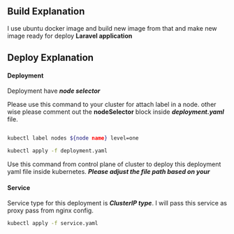 ## Build Explanation
I use ubuntu docker image and build new image from that and make new image ready for deploy **Laravel application**


## Deploy Explanation

#### Deployment
Deployment have ***node selector***

Please use this command to your cluster for attach label in a node. other wise please comment out the **nodeSelector** block inside ***deployment.yaml*** file.
```bash

kubectl label nodes ${node name} level=one

```

```bash
kubectl apply -f deployment.yaml

```
Use this command from control plane of cluster to deploy this deployment yaml file inside kubernetes. ***Please adjust the file path based on your***

#### Service 
Service type for this deployment is ***ClusterIP type***. I will pass this service as proxy pass from nginx config.

```bash
kubectl apply -f service.yaml

```